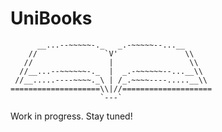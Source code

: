 UniBooks
========

          __...--~~~~~-._   _.-~~~~~--...__
        //               `V'               \\ 
       //                 |                 \\ 
      //__...--~~~~~~-._  |  _.-~~~~~~--...__\\ 
     //__.....----~~~~._\ | /_.~~~~----.....__\\
    ====================\\|//====================
                        `---`

Work in progress. Stay tuned!